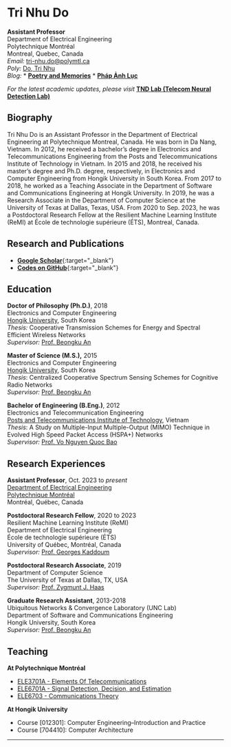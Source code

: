 # Tri Nhu Do  
**Assistant Professor**  
Department of Electrical Engineering   
Polytechnique Montréal  
Montreal, Quebec, Canada  
_Email:_  tri-nhu.do@polymtl.ca  
_Poly:_ <a href="https://www.polymtl.ca/expertises/en/do-tri-nhu" target="_blank">Do, Tri Nhu</a>  
_Blog:_ 
    * [**Poetry and Memories**](https://tri-nhu.blogspot.com/) 
    * [**Pháp Ảnh Lục**](https://tri-nhu-do.work/phap-anh-luc/)

_For the latest academic updates, please visit_ **[TND Lab (Telecom Neural Detection Lab)](https://tnd-lab.work/)**

  
## Biography  
Tri Nhu Do is an Assistant Professor in the Department of Electrical Engineering at Polytechnique Montreal, Canada. He was born in Da Nang, Vietnam. In 2012, he received a bachelor’s degree in Electronics and Telecommunications Engineering from the Posts and Telecommunications Institute of Technology in Vietnam. In 2015 and 2018, he received his master’s degree and Ph.D. degree, respectively, in Electronics and Computer Engineering from Hongik University in South Korea. From 2017 to 2018, he worked as a Teaching Associate in the Department of Software and Communications Engineering at Hongik University. In 2019, he was a Research Associate in the Department of Computer Science at the University of Texas at Dallas, Texas, USA. From 2020 to Sep. 2023, he was a Postdoctoral Research Fellow at the Resilient Machine Learning Institute (ReMI) at École de technologie supérieure (ÉTS), Montreal, Canada.

## Research and Publications

- [**Google Scholar**](https://scholar.google.com/citations?hl=en&user=cwdP-oYAAAAJ&view_op=list_works&sortby=pubdate){:target="_blank"}
- [**Codes on GitHub**](https://github.com/trinhudo?tab=repositories){:target="_blank"}

## Education 

**Doctor of Philosophy (Ph.D.)**, 2018   
Electronics and Computer Engineering  
<a href="http://www.hongik.ac.kr/index.do" target="_blank">Hongik University</a>, South Korea  
*Thesis:* Cooperative Transmission Schemes for Energy and Spectral Efficient Wireless Networks  
*Supervisor:* <a href="http://unclab.hongik.ac.kr/professor.php" target="_blank">Prof. Beongku An</a>  

**Master of Science (M.S.),** 2015     
Electronics and Computer Engineering  
<a href="http://www.hongik.ac.kr/index.do" target="_blank">Hongik University</a>, South Korea  
_Thesis_: Centralized Cooperative Spectrum Sensing Schemes for Cognitive Radio Networks  
_Supervisor:_ <a href="http://unclab.hongik.ac.kr/professor.php" target="_blank">Prof. Beongku An</a>      

**Bachelor of Engineering (B.Eng.)**, 2012     
Electronics and Telecommunication Engineering  
<a href="http://hcm.ptit.edu.vn" target="_blank">Posts and Telecommunications Institute of Technology</a>, Vietnam  
_Thesis_: A Study on Multiple-Input Multiple-Output (MIMO) Technique in Evolved High Speed Packet Access (HSPA+) Networks  
_Supervisor:_ <a href="https://sites.google.com/site/baovnq" target="_blank">Prof. Vo Nguyen Quoc Bao</a>    

## Research Experiences

**Assistant Professor**, Oct. 2023 to _present_  
<a href="https://www.polymtl.ca/expertises/en/do-tri-nhu" target="_blank">Department of Electrical Engineering</a>  
<a href="https://www.polymtl.ca/expertises/en/do-tri-nhu" target="_blank">Polytechnique Montréal</a>  
Montréal, Québec, Canada  

**Postdoctoral Research Fellow**, 2020 to 2023      
Resilient Machine Learning Institute (ReMI)  
Department of Electrical Engineering  
École de technologie supérieure (ÉTS)  
University of Québec, Montréal, Canada  
_Supervisor:_ <a href="https://www.etsmtl.ca/Professeurs/gkaddoum/Accueil?lang=en-CA" target="_blank">Prof. Georges Kaddoum</a>    

**Postdoctoral Research Associate**, 2019  
Department of Computer Science  
The University of Texas at Dallas, TX, USA  
_Supervisor:_ <a href="https://personal.utdallas.edu/~haas/" target="_blank">Prof. Zygmunt J. Haas</a>  

**Graduate Research Assistant**, 2013-2018     
Ubiquitous Networks & Convergence Laboratory (UNC Lab)  
Department of Software and Communications Engineering  
Hongik University, South Korea  
_Supervisor:_ <a href="http://unclab.hongik.ac.kr/professor.php" target="_blank">Prof. Beongku An</a>  

## Teaching

**At Polytechnique Montréal**  
- [ELE3701A - Elements Of Telecommunications](https://www.polymtl.ca/programmes/cours/elements-de-telecommunications)
- [ELE6701A - Signal Detection, Decision, and Estimation](https://www.polymtl.ca/programmes/cours/detection-decision-estimation-des-signaux)  
- [ELE6703 - Communications Theory](https://www.polymtl.ca/programmes/cours/theorie-des-communications)  

**At Hongik University**
- Course [012301]: Computer Engineering–Introduction and Practice  
- Course [704410]: Computer Architecture

---
